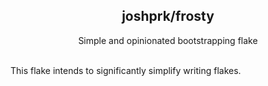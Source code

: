 <h2 id="header" align="center">
  joshprk/frosty
</h2>

<div align="center">
  Simple and opinionated bootstrapping flake
</div>

<br />

This flake intends to significantly simplify writing flakes.
